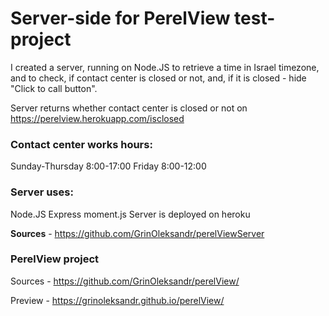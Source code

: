 # Server-side for PerelView test-project
I created a server, running on Node.JS to retrieve a time in Israel timezone, and to check, if contact center is closed or not, and, if it is closed - hide "Click to call button".

Server returns whether contact center is closed or not on https://perelview.herokuapp.com/isclosed
### Contact center works hours:
Sunday-Thursday 8:00-17:00
Friday          8:00-12:00

### Server uses:
Node.JS
Express
moment.js
Server is deployed on heroku

**Sources** - https://github.com/GrinOleksandr/perelViewServer

### PerelView project 
Sources - https://github.com/GrinOleksandr/perelView/

Preview - https://grinoleksandr.github.io/perelView/
